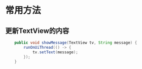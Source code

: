 # 常用方法

## 更新TextView的内容

```java
    public void showMessage(TextView tv, String message) {
        runOnUiThread(() -> {
            tv.setText(message);
        });
    }
```

